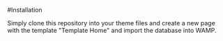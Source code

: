 #Installation

Simply clone this repository into your theme files and create a new page with the template "Template Home" and import the database into WAMP. 


